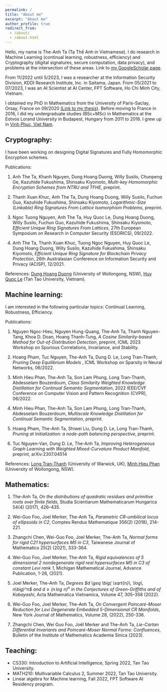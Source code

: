 ```yaml
---
permalink: /
title: "About me"
excerpt: "About me"
author_profile: true
redirect_from: 
  - /about/
  - /about.html
---
```


Hello, my name is The-Anh Ta (Tạ Thế Anh in Vietnamese). I do research in Machine Learning (continual learning, robustness, efficiency) and Cryptography (digital signatures, secure computation, data privacy), and problems at the intersection of these areas. Link to [my GoogleScholar page](https://scholar.google.co.uk/citations?hl=en&user=1y0vv1wAAAAJ&view_op=list_works&sortby=pubdate). 

From 11/2022 until 5/2023, I was a researcher at the Information Security Division, KDDI Research Institute, Inc. in Saitama, Japan.
From 05/2021 to 07/2023, I was an AI Scientist at AI Center, FPT Software, Ho Chi Minh City, Vietnam. 

I obtained my PhD in Mathematics from the University of Paris-Saclay, Orsay, France on 09/2020 [(Link to my thesis)](https://www.theses.fr/2020UPASM007). 
Before moving to France in 2016, I did my undergraduate studies (BSc+MSc) in Mathematics at the Eotvos Lorand University in Budapest, Hungary from 2011 to 2016. 
I grew up in [Vinh Phuc, Viet Nam](https://en.wikipedia.org/wiki/V%C4%A9nh_Ph%C3%BAc_province).

Cryptography:
------
I have been working on designing Digital Signatures and Fully Homomorphic Encryption schemes.

Publications:

1. Anh The Ta, Khanh Nguyen, Dung Hoang Duong, Willy Susilo, Chunpeng Ge, Kazuhide Fukushima, Shinsaku Kiyomoto, *Multi-key Homomorphic Encryption Schemes from NTRU and TFHE*, preprint.

1. Thanh Xuan Khuc, Anh The Ta, Dung Hoang Duong, Willy Susilo, Fuchun Guo, Kazuhide Fukushima, Shinsaku Kiyomoto, *Logarithmic-Size (Linkable) Ring Signatures From Lattice Isomorphism Problems*, preprint.

1. Ngoc Tuong Nguyen, Anh The Ta, Huy Quoc Le, Dung Hoang Duong, Willy Susilo, Fuchun Guo, Kazuhide Fukushima, Shinsaku Kiyomoto, *Efficient Unique Ring Signatures From Lattices*, 27th European Symposium on Research in Computer Security (ESORICS), 09/2022.

1. Anh The Ta, Thanh Xuan Khuc, Tuong Ngoc Nguyen, Huy Quoc Le, Dung Hoang Duong, Willy Susilo, Kazuhide Fukushima, Shinsaku Kiyomoto, *Efficient Unique Ring Signature for Blockchain Privacy Protection*, 26th Australasian Conference on Information Security and Privacy (ACISP), 12/2021.

References: [Dung Hoang Duong](https://scholar.google.com/citations?hl=en&user=9RXIMtkAAAAJ&view_op=list_works&sortby=pubdate) (University of Wollongong, NSW), [Huy Quoc Le](https://scholar.google.com/citations?hl=en&user=RsBLTFYAAAAJ&view_op=list_works&sortby=pubdate) (Tan Tao University, Vietnam).

Machine learning:
------
I am interested in the following particular topics: Continual Learning, Robustness, Efficiency.

Publications:

1. Nguyen Ngoc-Hieu, Nguyen Hung-Quang, The-Anh Ta, Thanh Nguyen-Tang, Khoa D. Doan, Hoang Thanh-Tung, *A Cosine Similarity-based Method for Out-of-Distribution Detection*, preprint, ICML 2023 Workshop on Spurious Correlations, Invariance, and Stability.

1. Hoang Pham, Tuc Nguyen, The-Anh Ta, Dung D. Le, Long Tran-Thanh, *Pruning Deep Equilibrium Models* , ICML Workshop on Sparsity in Neural Networks, 06/2022.

1. Minh Hieu Phan, The-Anh Ta, Son Lam Phung, Long Tran-Thanh, Abdesselam Bouzerdoum, *Class Similarity Weighted Knowledge Distillation for Continual Semantic Segmentation*, 2022 IEEE/CVF Conference on Computer Vision and Pattern Recognition (CVPR), 06/2022.

1.  Minh Hieu Phan, The-Anh Ta, Son Lam Phung, Long Tran-Thanh, Abdesselam Bouzerdoum, *Multiscale Knowledge Distillation for Continual Semantic Segmentation*, preprint.

1. Hoang Pham, The-Anh Ta, Shiwei Liu, Dung D. Le, Long Tran-Thanh, *Pruning at Initialization: a node-path balancing perspective*, preprint.

1. Tuc Nguyen-Van, Dung D. Le, The-Anh Ta, *Improving Heterogeneous Graph Learning with Weighted Mixed-Curvature Product Manifold*, preprint, arXiv:2307.04514

References: [Long Tran-Thanh](https://scholar.google.co.uk/citations?hl=en&user=YBQai3gAAAAJ&view_op=list_works&sortby=pubdate) (University of Warwick, UK), [Minh Hieu Phan](https://scholar.google.com/citations?hl=en&user=gSEw8EsAAAAJ&view_op=list_works&sortby=pubdate) (University of Wollongong, NSW).


Mathematics:
------

1. The-Anh Ta, *On the distributions of quadratic residues and primitive roots over finite fields*, Studia Scientiarum Mathematicarum Hungarica 54(4) (2017), 426–435.
    
1.  Wei-Guo Foo, Joel Merker, The-Anh Ta, *Parametric CR-umbilical locus of ellipsoids in C2*, Comptes Rendus Mathematique 356(2) (2018), 214-221.
    
1. Zhangchi Chen, Wei-Guo Foo, Joel Merker, The-Anh Ta, *Normal forms for rigid C21 hypersurfaces M5 in C3*, Taiwanese Journal of Mathematics 25(2) (2021), 333-364.
    
1. Wei-Guo Foo, Joel Merker, The-Anh Ta, *Rigid equivalences of 5 dimensional 2 nondegenerate rigid real hypersurfaces M5 in C3 of constant Levi rank 1*, Michigan Mathematical Journal, Advance Publication, 1-26, (2021).
    
1. Joel Merker, The-Anh Ta, *Degrees $d \geq \big( \sqrt{n}\, \log\, n\big)^n$ and $d \geq \big( n\, \log\, n\big)^n$ in the Conjectures of Green-Griffiths and of Kobayashi*, Acta Mathematica Vietnamica, Volume 47, 305–358 (2022).

1.  Wei-Guo Foo, Joel Merker, The-Anh Ta, *On Convergent Poincaré-Moser Reduction for Levi Degenerate Embedded 5-Dimensional CR Manifolds*, New York Journal of Mathematics, Volume 28, (2022), 250-336.

1. Zhangchi Chen, Wei Guo Foo, Joël Merker and The-Anh Ta, *Lie-Cartan Differential Invariants and Poincaré-Moser Normal Forms: Confluences*, Bulletin of the Institute of Mathematics Academia Sinica (2023).


Teaching:
------
- CS330: Introduction to Artificial Intelligence, Spring 2022, Tan Tao University.
- MATH210: Multivariable Calculus 2, Summer 2022, Tan Tao University.
- Linear algebra for Machine learning, Fall 2022, FPT Software AI Residency program.
